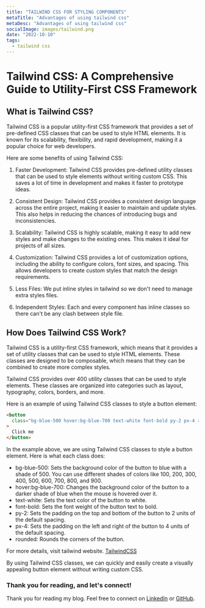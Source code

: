 ```yaml
---
title: "TAILWIND CSS FOR STYLING COMPONENTS"
metaTitle: "Advantages of using tailwind css"
metaDesc: "Advantages of using tailwind css"
socialImage: images/tailwind.png
date: "2022-10-10"
tags:
  - tailwind css
---
```


# Tailwind CSS: A Comprehensive Guide to Utility-First CSS Framework

## What is Tailwind CSS?

Tailwind CSS is a popular utility-first CSS framework that provides a set of pre-defined CSS classes that can be used to style HTML elements. It is known for its scalability, flexibility, and rapid development, making it a popular choice for web developers.

Here are some benefits of using Tailwind CSS:

1. Faster Development: Tailwind CSS provides pre-defined utility classes that can be used to style elements without writing custom CSS. This saves a lot of time in development and makes it faster to prototype ideas.

2. Consistent Design: Tailwind CSS provides a consistent design language across the entire project, making it easier to maintain and update styles. This also helps in reducing the chances of introducing bugs and inconsistencies.

3. Scalability: Tailwind CSS is highly scalable, making it easy to add new styles and make changes to the existing ones. This makes it ideal for projects of all sizes.

4. Customization: Tailwind CSS provides a lot of customization options, including the ability to configure colors, font sizes, and spacing. This allows developers to create custom styles that match the design requirements.

5. Less Files: We put inline styles in tailwind so we don't need to manage extra styles files.

6. Independent Styles: Each and every component has inline classes so there can't be any clash between style file.

## How Does Tailwind CSS Work?

Tailwind CSS is a utility-first CSS framework, which means that it provides a set of utility classes that can be used to style HTML elements. These classes are designed to be composable, which means that they can be combined to create more complex styles.

Tailwind CSS provides over 400 utility classes that can be used to style elements. These classes are organized into categories such as layout, typography, colors, borders, and more.

Here is an example of using Tailwind CSS classes to style a button element:

```html
<button
  class="bg-blue-500 hover:bg-blue-700 text-white font-bold py-2 px-4 rounded"
>
  Click me
</button>
```

In the example above, we are using Tailwind CSS classes to style a button element. Here is what each class does:

- bg-blue-500: Sets the background color of the button to blue with a shade of 500. You can use different shades of colors like 100, 200, 300, 400, 500, 600, 700, 800, and 900.
- hover:bg-blue-700: Changes the background color of the button to a darker shade of blue when the mouse is hovered over it.
- text-white: Sets the text color of the button to white.
- font-bold: Sets the font weight of the button text to bold.
- py-2: Sets the padding on the top and bottom of the button to 2 units of the default spacing.
- px-4: Sets the padding on the left and right of the button to 4 units of the default spacing.
- rounded: Rounds the corners of the button.

For more details, visit tailwind website. [TailwindCSS]('https://tailwindcss.com/')

By using Tailwind CSS classes, we can quickly and easily create a visually appealing button element without writing custom CSS.

### Thank you for reading, and let's connect!

Thank you for reading my blog. Feel free to connect on [LinkedIn](https://www.linkedin.com/in/gunvantsharma/)
or [GitHub](https://github.com/gunvant8008).
